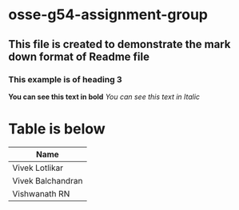 # osse-g54-assignment-group
## This file is created to demonstrate the mark down format of Readme file
### This example is of heading 3 
**You can see this text in bold**
*You can see this text in Italic*
# Table is below

|Name|
|----|
|Vivek Lotlikar| 
|Vivek Balchandran|
|Vishwanath RN|

